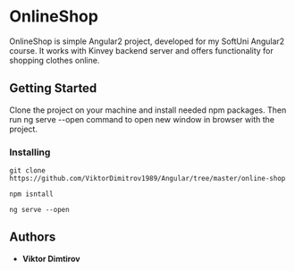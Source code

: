 # OnlineShop

OnlineShop is simple Angular2 project, developed for my SoftUni Angular2 course. It works with Kinvey backend server and 
 offers functionality for shopping clothes online.

## Getting Started

Clone the project on your machine and install needed npm packages. Then run ng serve --open command to open new window in browser with the project.

### Installing

```
git clone https://github.com/ViktorDimitrov1989/Angular/tree/master/online-shop
```
```
npm isntall
```
```
ng serve --open
```

## Authors

* **Viktor Dimtirov**